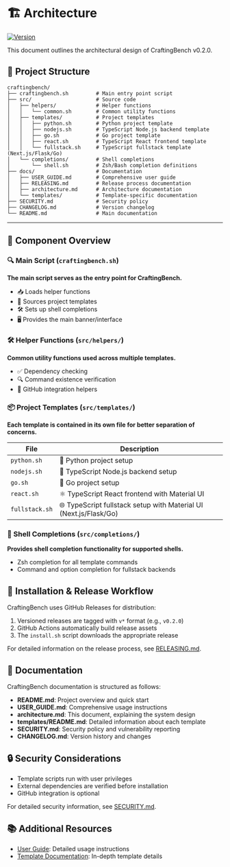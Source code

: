 # 🏗️ Architecture

[![Version](<https://img.shields.io/badge/Version-0.2.0%20(Beta)-orange.svg>)](../CHANGELOG.md)

This document outlines the architectural design of CraftingBench v0.2.0.

## 📂 Project Structure

```
craftingbench/
├── craftingbench.sh         # Main entry point script
├── src/                     # Source code
│   ├── helpers/             # Helper functions
│   │   └── common.sh        # Common utility functions
│   ├── templates/           # Project templates
│   │   ├── python.sh        # Python project template
│   │   ├── nodejs.sh        # TypeScript Node.js backend template
│   │   ├── go.sh            # Go project template
│   │   ├── react.sh         # TypeScript React frontend template
│   │   └── fullstack.sh     # TypeScript fullstack template (Next.js/Flask/Go)
│   └── completions/         # Shell completions
│       └── shell.sh         # Zsh/Bash completion definitions
├── docs/                    # Documentation
│   ├── USER_GUIDE.md        # Comprehensive user guide
│   ├── RELEASING.md         # Release process documentation
│   ├── architecture.md      # Architecture documentation
│   └── templates/           # Template-specific documentation
├── SECURITY.md              # Security policy
├── CHANGELOG.md             # Version changelog
└── README.md                # Main documentation
```

---

## 🧩 Component Overview

### 🔍 Main Script (`craftingbench.sh`)

**The main script serves as the entry point for CraftingBench.**

- 📥 Loads helper functions
- 🔌 Sources project templates
- 🛠️ Sets up shell completions
- 🖥️ Provides the main banner/interface

### 🛠️ Helper Functions (`src/helpers/`)

**Common utility functions used across multiple templates.**

- ✅ Dependency checking
- 🔍 Command existence verification
- 🔗 GitHub integration helpers

### 📦 Project Templates (`src/templates/`)

**Each template is contained in its own file for better separation of concerns.**

| File           | Description                                                       |
| -------------- | ----------------------------------------------------------------- |
| `python.sh`    | 🐍 Python project setup                                           |
| `nodejs.sh`    | 🚀 TypeScript Node.js backend setup                               |
| `go.sh`        | 🔷 Go project setup                                               |
| `react.sh`     | ⚛️ TypeScript React frontend with Material UI                     |
| `fullstack.sh` | 🌐 TypeScript fullstack setup with Material UI (Next.js/Flask/Go) |

### 🔄 Shell Completions (`src/completions/`)

**Provides shell completion functionality for supported shells.**

- Zsh completion for all template commands
- Command and option completion for fullstack backends

## 🔄 Installation & Release Workflow

CraftingBench uses GitHub Releases for distribution:

1. Versioned releases are tagged with `v*` format (e.g., `v0.2.0`)
2. GitHub Actions automatically build release assets
3. The `install.sh` script downloads the appropriate release

For detailed information on the release process, see [RELEASING.md](RELEASING.md).

## 📖 Documentation

CraftingBench documentation is structured as follows:

- **README.md**: Project overview and quick start
- **USER_GUIDE.md**: Comprehensive usage instructions
- **architecture.md**: This document, explaining the system design
- **templates/README.md**: Detailed information about each template
- **SECURITY.md**: Security policy and vulnerability reporting
- **CHANGELOG.md**: Version history and changes

## 🔒 Security Considerations

- Template scripts run with user privileges
- External dependencies are verified before installation
- GitHub integration is optional

For detailed security information, see [SECURITY.md](../SECURITY.md).

## 📚 Additional Resources

- [User Guide](USER_GUIDE.md): Detailed usage instructions
- [Template Documentation](templates/README.md): In-depth template details
